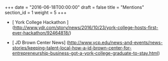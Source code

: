 +++
date = "2016-06-18T00:00:00"
draft = false
title = "Mentions"
section_id = 1
weight = 5
+++

- [ York College Hackathon ]
(http://www.ydr.com/story/news/2016/10/23/york-college-hosts-first-ever-hackathon/92464818/)

- [ JD Brown Center News] (http://www.ycp.edu/news-and-events/news-stories/keeping-talent-local-how-a-jd-brown-center-for-entrepreneurship-business-got-a-york-college-graduate-to-stay.html)
